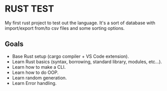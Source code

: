 # RUST TEST

My first rust project to test out the language. It's a sort of database with import/export from/to csv files and some sorting options.

## Goals

- Base Rust setup (cargo compiler + VS Code extension).
- Learn Rust basics (syntax, borrowing, standard library, modules, etc...).
- Learn how to make a CLI.
- Learn how to do OOP.
- Learn random generation.
- Learn Error handling.